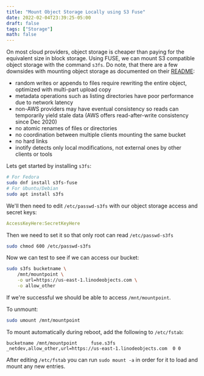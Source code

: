 ```yaml
---
title: "Mount Object Storage Locally using S3 Fuse"
date: 2022-02-04T23:39:25-05:00
draft: false
tags: ["Storage"]
math: false
---
```


On most cloud providers, object storage is cheaper than paying for the equivalent size in block storage. Using FUSE, we can mount S3 compatible object storage with the command `s3fs`. Do note, that there are a few downsides with mounting object storage as documented on their [README](https://github.com/s3fs-fuse/s3fs-fuse/blob/master/README.md):

- random writes or appends to files require rewriting the entire object, optimized with multi-part upload copy
- metadata operations such as listing directories have poor performance due to network latency
- non-AWS providers may have eventual consistency so reads can temporarily yield stale data (AWS offers read-after-write consistency since Dec 2020)
- no atomic renames of files or directories
- no coordination between multiple clients mounting the same bucket
- no hard links
- inotify detects only local modifications, not external ones by other clients or tools

Lets get started by installing `s3fs`:

```bash
# For Fedora
sudo dnf install s3fs-fuse
# For Ubuntu/Debian
sudo apt install s3fs
```

We'll then need to edit `/etc/passwd-s3fs` with our object storage access and secret keys:

```yaml
AccessKeyHere:SecretKeyHere
```

Then we need to set it so that only root can read `/etc/passwd-s3fs`

```bash
sudo chmod 600 /etc/passwd-s3fs
```

Now we can test to see if we can access our bucket:

```bash
sudo s3fs bucketname \
	/mnt/mountpoint \
	-o url=https://us-east-1.linodeobjects.com \
	-o allow_other
```

If we're successful we should be able to access `/mnt/mountpoint`.

To unmount:

```bash
sudo umount /mnt/mountpoint
```

To mount automatically during reboot, add the following to `/etc/fstab`:

```
bucketname /mnt/mountpoint     fuse.s3fs _netdev,allow_other,url=https://us-east-1.linodeobjects.com  0 0
```

After editing `/etc/fstab` you can run `sudo mount -a` in order for it to load and mount any new entries.

